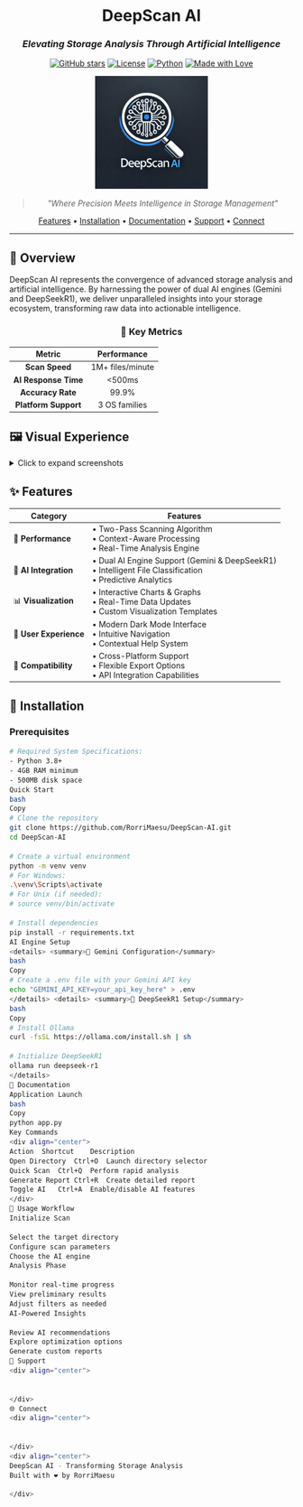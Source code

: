<div align="center">

# DeepScan AI
### *Elevating Storage Analysis Through Artificial Intelligence*

[![GitHub stars](https://img.shields.io/github/stars/RorriMaesu/DeepScan-AI?style=for-the-badge)](https://github.com/RorriMaesu/DeepScan-AI/stargazers)
[![License](https://img.shields.io/badge/License-MIT-blue.svg?style=for-the-badge)](LICENSE)
[![Python](https://img.shields.io/badge/Python-3.8%2B-blue?style=for-the-badge&logo=python&logoColor=white)](https://www.python.org/)
[![Made with Love](https://img.shields.io/badge/Made%20with-♥-red?style=for-the-badge)](https://github.com/RorriMaesu)

<p align="center">
  <img src="logo.png" alt="DeepScan AI Logo" width="200" height="200"/>
</p>

> *"Where Precision Meets Intelligence in Storage Management"*

[Features](#-features) • [Installation](#-installation) • [Documentation](#-documentation) • [Support](#-support) • [Connect](#-connect)

</div>

---

## 🌟 Overview

DeepScan AI represents the convergence of advanced storage analysis and artificial intelligence. By harnessing the power of dual AI engines (Gemini and DeepSeekR1), we deliver unparalleled insights into your storage ecosystem, transforming raw data into actionable intelligence.

<div align="center">

### 🎯 Key Metrics

| Metric           | Performance         |
|:----------------:|:-------------------:|
| **Scan Speed**   | 1M+ files/minute    |
| **AI Response Time** | <500ms         |
| **Accuracy Rate**| 99.9%               |
| **Platform Support** | 3 OS families  |

</div>

## 🖼️ Visual Experience

<details>
<summary>Click to expand screenshots</summary>

### AI Dashboard
<div align="center">
<table>
  <tr>
    <td align="center">
      <img src="ai1.png" alt="AI Dashboard Screenshot 1" width="400"/>
      <br><em>Intelligent Analysis Dashboard</em>
    </td>
    <td align="center">
      <img src="ai2.png" alt="AI Dashboard Screenshot 2" width="400"/>
      <br><em>Advanced Visualization Suite</em>
    </td>
  </tr>
</table>
</div>

### Interactive Chatbot Interface
<div align="center">
<table>
  <tr>
    <td align="center">
      <img src="chatbot1.png" alt="Chatbot Screenshot 1" width="300"/>
      <br><em>AI-Powered Assistant</em>
    </td>
    <td align="center">
      <img src="chatbot2.png" alt="Chatbot Screenshot 2" width="300"/>
      <br><em>Contextual Recommendations</em>
    </td>
    <td align="center">
      <img src="chatbot3.png" alt="Chatbot Screenshot 3" width="300"/>
      <br><em>Intelligent Insights</em>
    </td>
  </tr>
</table>
</div>

### Advanced Analytics
<div align="center">
  <img src="charts.png" alt="Charts Visualization" width="600"/>
  <br><em>Dynamic Data Visualization Suite</em>
</div>
</details>

## ✨ Features

<div align="center">

| Category               | Features                                                                                             |
|------------------------|------------------------------------------------------------------------------------------------------|
| 🚀 **Performance**     | • Two-Pass Scanning Algorithm<br>• Context-Aware Processing<br>• Real-Time Analysis Engine           |
| 🤖 **AI Integration**  | • Dual AI Engine Support (Gemini & DeepSeekR1)<br>• Intelligent File Classification<br>• Predictive Analytics |
| 📊 **Visualization**   | • Interactive Charts & Graphs<br>• Real-Time Data Updates<br>• Custom Visualization Templates          |
| 🎨 **User Experience** | • Modern Dark Mode Interface<br>• Intuitive Navigation<br>• Contextual Help System                   |
| 🔄 **Compatibility**   | • Cross-Platform Support<br>• Flexible Export Options<br>• API Integration Capabilities               |

</div>

## 🚀 Installation

### Prerequisites

```bash
# Required System Specifications:
- Python 3.8+
- 4GB RAM minimum
- 500MB disk space
Quick Start
bash
Copy
# Clone the repository
git clone https://github.com/RorriMaesu/DeepScan-AI.git
cd DeepScan-AI

# Create a virtual environment
python -m venv venv
# For Windows:
.\venv\Scripts\activate
# For Unix (if needed):
# source venv/bin/activate

# Install dependencies
pip install -r requirements.txt
AI Engine Setup
<details> <summary>🤖 Gemini Configuration</summary>
bash
Copy
# Create a .env file with your Gemini API key
echo "GEMINI_API_KEY=your_api_key_here" > .env
</details> <details> <summary>🔮 DeepSeekR1 Setup</summary>
bash
Copy
# Install Ollama
curl -fsSL https://ollama.com/install.sh | sh

# Initialize DeepSeekR1
ollama run deepseek-r1
</details>
📖 Documentation
Application Launch
bash
Copy
python app.py
Key Commands
<div align="center">
Action	Shortcut	Description
Open Directory	Ctrl+O	Launch directory selector
Quick Scan	Ctrl+Q	Perform rapid analysis
Generate Report	Ctrl+R	Create detailed report
Toggle AI	Ctrl+A	Enable/disable AI features
</div>
🎯 Usage Workflow
Initialize Scan

Select the target directory
Configure scan parameters
Choose the AI engine
Analysis Phase

Monitor real-time progress
View preliminary results
Adjust filters as needed
AI-Powered Insights

Review AI recommendations
Explore optimization options
Generate custom reports
🤝 Support
<div align="center">


</div>
🌐 Connect
<div align="center">


</div>
<div align="center">
DeepScan AI - Transforming Storage Analysis
Built with ❤️ by RorriMaesu

</div>
